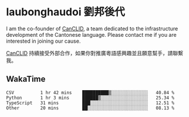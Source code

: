 # laubonghaudoi 劉邦後代

I am the co-founder of [CanCLID](https://github.com/CanCLID), a team dedicated to the infrastructure development of the Cantonese language. Please contact me if you are interested in joining our cause.

[CanCLID](https://github.com/CanCLID) 持續接受外部合作，如果你對推廣粵語感興趣並且願意幫手，請聯繫我。


## WakaTime

<!--START_SECTION:waka-->

```text
CSV          1 hr 42 mins    ██████████▒░░░░░░░░░░░░░░   40.84 %
Python       1 hr 3 mins     ██████▒░░░░░░░░░░░░░░░░░░   25.34 %
TypeScript   31 mins         ███░░░░░░░░░░░░░░░░░░░░░░   12.51 %
Other        20 mins         ██░░░░░░░░░░░░░░░░░░░░░░░   08.13 %
```

<!--END_SECTION:waka-->
